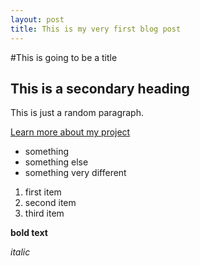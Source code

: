 ```yaml
---
layout: post
title: This is my very first blog post
---
```


#This is going to be a title

## This is a secondary heading

This is just a random paragraph.

[Learn more about my project](https://jackbdu.com/)

- something
- something else
- something very different

1. first item
2. second item
3. third item

__bold text__

_italic_

